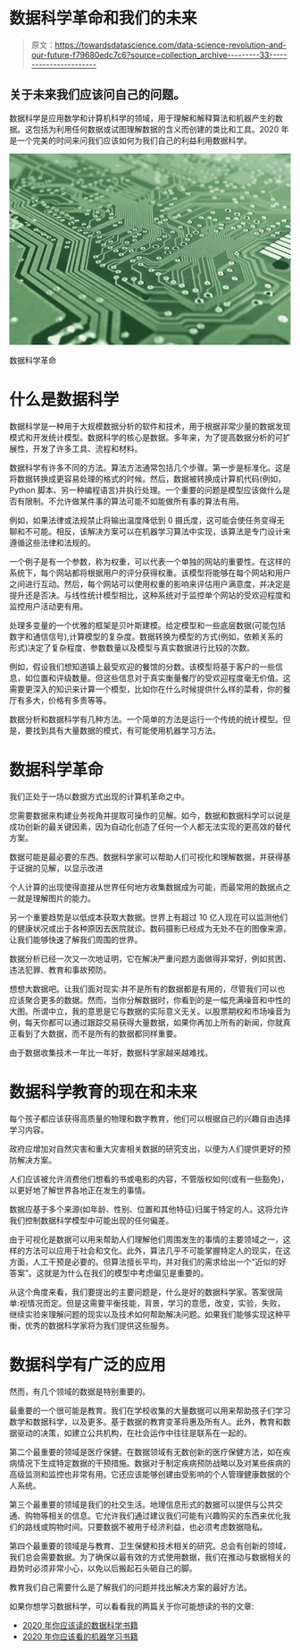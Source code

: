 # 数据科学革命和我们的未来

> 原文：<https://towardsdatascience.com/data-science-revolution-and-our-future-f79680edc7c6?source=collection_archive---------33----------------------->

## 关于未来我们应该问自己的问题。

数据科学是应用数学和计算机科学的领域，用于理解和解释算法和机器产生的数据。这包括为利用任何数据或试图理解数据的含义而创建的类比和工具。2020 年是一个完美的时间来问我们应该如何为我们自己的利益利用数据科学。

![](img/0c8566d8d77179a1e9ab8273a4948bd7.png)

数据科学革命

# 什么是数据科学

数据科学是一种用于大规模数据分析的软件和技术，用于根据非常少量的数据发现模式和开发统计模型。数据科学的核心是数据。多年来，为了提高数据分析的可扩展性，开发了许多工具、流程和材料。

数据科学有许多不同的方法。算法方法通常包括几个步骤。第一步是标准化。这是将数据转换成更容易处理的格式的时候。然后，数据被转换成计算机代码(例如，Python 脚本、另一种编程语言)并执行处理。一个重要的问题是模型应该做什么是否有限制。不允许做某件事的算法可能不如能做所有事的算法有用。

例如，如果法律或法规禁止将输出温度降低到 0 摄氏度，这可能会使任务变得无聊和不可能。相反，该解决方案可以在机器学习算法中实现，该算法是专门设计来遵循这些法律和法规的。

一个例子是有一个参数，称为权重，可以代表一个单独的网站的重要性。在这样的系统下，每个网站都将根据用户的评分获得权重。该模型将能够在每个网站和用户之间进行互动。然后，每个网站可以使用权重的影响来评估用户满意度，并决定是提升还是否决。与线性统计模型相比，这种系统对于监控单个网站的受欢迎程度和监控用户活动更有用。

处理多变量的一个优雅的框架是贝叶斯建模。给定模型和一些底层数据(可能包括数字和通信信号),计算模型的复杂度。数据转换为模型的方式(例如，依赖关系的形式)决定了复杂程度、参数数量以及模型与真实数据进行比较的次数。

例如，假设我们想知道镇上最受欢迎的餐馆的分数。该模型将基于客户的一些信息，如位置和评级数量。但这些信息对于真实衡量餐厅的受欢迎程度毫无价值。这需要更深入的知识来计算一个模型，比如你在什么时候提供什么样的菜肴，你的餐厅有多大，价格有多贵等等。

数据分析和数据科学有几种方法。一个简单的方法是运行一个传统的统计模型。但是，要找到具有大量数据的模式，有可能使用机器学习方法。

# 数据科学革命

我们正处于一场以数据方式出现的计算机革命之中。

您需要数据来构建业务视角并提取可操作的见解。如今，数据和数据科学可以说是成功创新的最关键因素，因为自动化创造了任何一个人都无法实现的更高效的替代方案。

数据可能是最必要的东西。数据科学家可以帮助人们可视化和理解数据，并获得基于证据的见解，以显示改进

个人计算的出现使得直接从世界任何地方收集数据成为可能，而最常用的数据点之一就是理解图片的能力。

另一个重要趋势是以低成本获取大数据。世界上有超过 10 亿人现在可以监测他们的健康状况或出于各种原因去医院就诊。数码摄影已经成为无处不在的图像来源，让我们能够快速了解我们周围的世界。

数据分析已经一次又一次地证明，它在解决严重问题方面做得非常好，例如贫困、违法犯罪、教育和事故预防。

想想大数据吧。让我们面对现实:并不是所有的数据都是有用的，尽管我们可以也应该聚合更多的数据。然而，当你分解数据时，你看到的是一幅充满噪音和中性的大图。所谓中立，我的意思是它与数据的实际意义无关。以股票期权和市场噪音为例，每天你都可以通过跟踪交易获得大量数据，如果你再加上所有的新闻，你就真正看到了大数据，而不是所有的数据都同样重要。

由于数据收集技术一年比一年好，数据科学家越来越难找。

# 数据科学教育的现在和未来

每个孩子都应该获得高质量的物理和数字教育，他们可以根据自己的兴趣自由选择学习内容。

政府应增加对自然灾害和重大灾害相关数据的研究支出，以便为人们提供更好的预防解决方案。

人们应该被允许消费他们想看的书或电影的内容，不管版权如何(或有一些豁免)，以更好地了解世界各地正在发生的事情。

数据应基于多个来源(如年龄、性别、位置和其他特征)归属于特定的人。这将允许我们控制数据科学模型中可能出现的任何偏差。

由于可视化是数据可以用来帮助人们理解他们周围发生的事情的主要领域之一，这样的方法可以应用于社会和文化。此外，算法几乎不可能掌握特定人的现实，在这方面，人工干预是必要的。但算法擅长平均，并对我们的需求给出一个“近似的好答案”。这就是为什么在我们的模型中考虑偏见是重要的。

从这个角度来看，我们要提出的主要问题是，什么是好的数据科学家。答案很简单:视情况而定。但是这需要平衡技能，背景，学习的意愿，改变，实验，失败，继续实验来理解问题的现实以及技术如何帮助解决问题。如果我们能够实现这种平衡，优秀的数据科学家将为我们提供这些服务。

# 数据科学有广泛的应用

然而，有几个领域的数据是特别重要的。

最重要的一个很可能是教育。我们在学校收集的大量数据可以用来帮助孩子们学习数学和数据科学，以及更多。基于数据的教育变革将惠及所有人。此外，教育和数据驱动的决策，如建立公共机构，在社会运作中往往是联系在一起的。

第二个最重要的领域是医疗保健。在数据领域有无数创新的医疗保健方法，如在疾病情况下生成特定数据的干预措施。数据对于制定疾病预防战略以及对某些疾病的高级监测和监控也非常有用。它还应该能够创建由受影响的个人管理健康数据的个人系统。

第三个最重要的领域是我们的社交生活。地理信息形式的数据可以提供与公共交通、购物等相关的信息。它允许我们通过建议我们可能有兴趣购买的东西来优化我们的路线或购物时间。只要数据不被用于经济利益，也必须考虑数据隐私。

第四个最重要的领域是与教育、卫生保健和技术相关的研究。总会有创新的领域，我们总会需要数据。为了确保以最有效的方式使用数据，我们在推动与数据相关的趋势时必须非常小心，以免以后搬起石头砸自己的脚。

教育我们自己需要什么是了解我们的问题并找出解决方案的最好方法。

如果你想学习数据科学，可以看看我的两篇关于你可能想读的书的文章:

*   [2020 年你应该读的数据科学书籍](/data-science-books-you-should-read-in-2020-358f70e1d9b2)
*   [2020 年你应该看的机器学习书籍](/machine-learning-books-you-should-read-in-2020-344b44d9a11e)